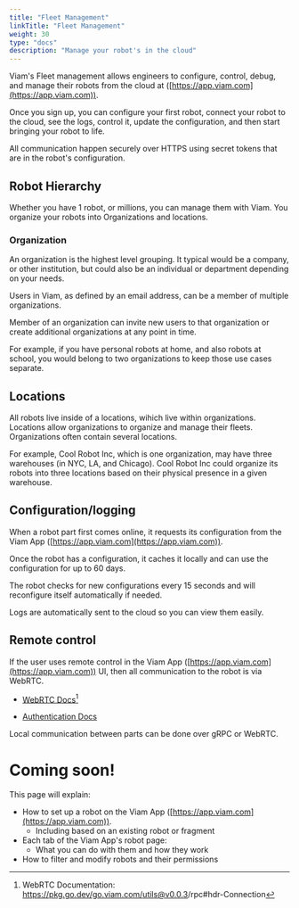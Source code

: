 ```yaml
---
title: "Fleet Management"
linkTitle: "Fleet Management"
weight: 30
type: "docs"
description: "Manage your robot's in the cloud"
---
```


Viam's Fleet management allows engineers to configure, control, debug, and manage their robots from the cloud at ([https://app.viam.com](https://app.viam.com)).

Once you sign up, you can configure your first robot, connect your robot to the cloud, see the logs, control it, update the configuration, and then start bringing your robot to life.

All communication happen securely over HTTPS using secret tokens that are in the robot's configuration.

## Robot Hierarchy

Whether you have 1 robot, or millions, you can manage them with Viam.
You organize your robots into Organizations and locations.

### Organization
An organization is the highest level grouping.
It typical would be a company, or other institution, but could also be an individual or department depending on your needs.

Users in Viam, as defined by an email address, can be a member of multiple organizations.

Member of an organization can invite new users to that organization or  create additional organizations at any point in time.

For example, if you have personal robots at home, and also robots at school, you would belong to two organizations to keep those use cases separate.

## Locations
All robots live inside of a locations, wihich live within organizations. 
Locations allow organizations to organize and manage their fleets.
Organizations often contain several locations.

For example, Cool Robot Inc, which is one organization, may have three warehouses (in NYC, LA, and Chicago).
Cool Robot Inc could organize its robots into three locations based on their physical presence in a given warehouse. 


## Configuration/logging
When a robot part first comes online, it requests its configuration from the Viam App ([https://app.viam.com](https://app.viam.com)).

Once the robot has a configuration, it caches it locally and can use the configuration for up to 60 days.

The robot checks for new configurations every 15 seconds and will reconfigure itself automatically if needed.

Logs are automatically sent to the cloud so you can view them easily.

## Remote control    

If the user uses remote control in the Viam App ([https://app.viam.com](https://app.viam.com)) UI, then all communication to the robot is via WebRTC.

* <a href="https://pkg.go.dev/go.viam.com/utils@v0.0.3/rpc#hdr-Connection" target="_blank">WebRTC Docs</a>[^webrtc]

* [Authentication Docs](../../security)

[^webrtc]:WebRTC Documentation: <a href="https://pkg.go.dev/go.viam.com/utils@v0.0.3/rpc#hdr-Connection" target="_blank">ht<span></span>tps://pkg.go.dev/go.viam.com/utils@v0.0.3/rpc#hdr-Connection</a>

Local communication between parts can be done over gRPC or WebRTC.

# Coming soon!
This page will explain:

- How to set up a robot on the Viam App ([https://app.viam.com](https://app.viam.com)).
  - Including based on an existing robot or fragment
- Each tab of the Viam App's robot page:
  - What you can do with them and how they work
- How to filter and modify robots and their permissions
